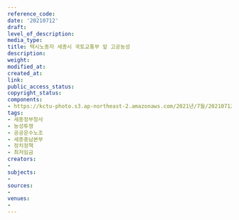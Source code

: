 ```yaml
---
reference_code: 
date: '20210712'
draft: 
level_of_description: 
media_type: 
title: 택시노동자 세종시 국토교통부 앞 고공농성
description: 
weight: 
modified_at: 
created_at: 
link: 
public_access_status: 
copyright_status: 
components:
- https://kctu-photo.s3.ap-northeast-2.amazonaws.com/2021년/7월/20210712-택시노동자+세종시+국토교통부+앞+고공농성_세종정부청사_농성투쟁_공공운수노조_세종충남본부_정치정책_최저임금_/_1D20380.jpg
tags:
- 세종정부청사
- 농성투쟁
- 공공운수노조
- 세종충남본부
- 정치정책
- 최저임금
creators:
- 
subjects:
- 
sources:
- 
venues:
- 
---
```

